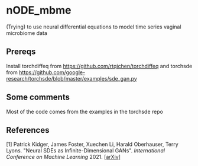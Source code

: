 # nODE_mbme
(Trying) to use neural differential equations to model time series vaginal microbiome data
## Prereqs
Install torchdiffeq from https://github.com/rtqichen/torchdiffeq
and torchsde from https://github.com/google-research/torchsde/blob/master/examples/sde_gan.py
## Some comments
Most of the code comes from the examples in the torchsde repo
## References
\[1\] Patrick Kidger, James Foster, Xuechen Li, Harald Oberhauser, Terry Lyons. "Neural SDEs as Infinite-Dimensional GANs". *International Conference on Machine Learning* 2021. [[arXiv]](https://arxiv.org/abs/2102.03657)